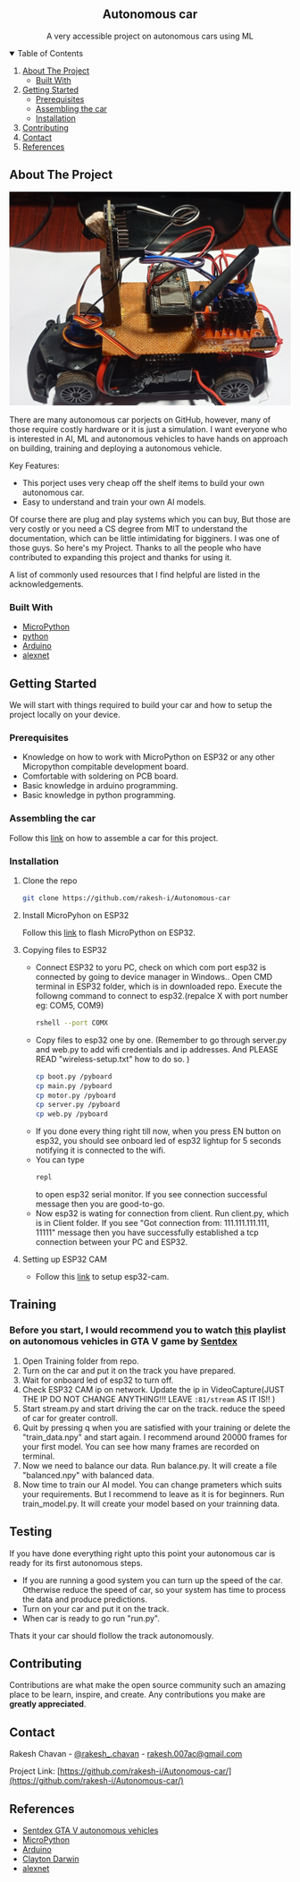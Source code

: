 <!-- PROJECT LOGO -->
<br />
<p align="center">
  <h2 align="center">Autonomous car</h2>

  <p align="center">
    A very accessible project on autonomous cars using ML
    <br />
    
  </p>
</p>



<!-- TABLE OF CONTENTS -->
<details open="open">
  <summary>Table of Contents</summary>
  <ol>
    <li>
      <a href="#about-the-project">About The Project</a>
      <ul>
        <li><a href="#built-with">Built With</a></li>
      </ul>
    </li>
    <li>
      <a href="#getting-started">Getting Started</a>
      <ul>
        <li><a href="#prerequisites">Prerequisites</a></li>
        <li><a href="#assembling-the-car">Assembling the car</a></li>
        <li><a href="#installation">Installation</a></li>
      </ul>
    </li>
    <li><a href="#contributing">Contributing</a></li>
    <li><a href="#contact">Contact</a></li>
    <li><a href="#acknowledgements">References</a></li>
  </ol>
</details>



<!-- ABOUT THE PROJECT -->
## About The Project

![Product Name Screen Shot][product-screenshot]

There are many autonomous car porjects on GitHub, however, many of those require costly hardware or it is just a simulation. I want everyone who is interested in AI, ML and autonomous vehicles to have hands on approach on building, training and deploying a autonomous vehicle.

Key Features:
* This porject uses very cheap off the shelf items to build your own autonomous car.
* Easy to understand and train your own AI models.

Of course there are plug and play systems which you can buy, But those are very costly or you need a CS degree from MIT to understand the documentation, which can be little intimidating for bigginers. I was one of those guys. So here's my Project. Thanks to all the people who have contributed to expanding this project and thanks for using it. 

A list of commonly used resources that I find helpful are listed in the acknowledgements.

### Built With

* [MicroPython](https://micropython.org/)
* [python](https://www.python.org/)
* [Arduino](https://www.arduino.cc/)
* [alexnet](https://github.com/tflearn/tflearn/blob/master/examples/images/alexnet.py)


<!-- GETTING STARTED -->
## Getting Started

We will start with things required to build your car and how to setup the project locally on your device.

### Prerequisites
* Knowledge on how to work with MicroPython on ESP32 or any other Micropython compitable development board.
* Comfortable with soldering on PCB board.
* Basic knowledge in arduino programming.
* Basic knowledge in python programming.

<!-- ASSEMBLING THE CAR -->
### Assembling the car
Follow this [link](https://github.com/rakesh-i/ESP32-RC-car/tree/main) on how to assemble a car for this project.

### Installation

1. Clone the repo
   ```sh
   git clone https://github.com/rakesh-i/Autonomous-car
   ```
2. Install MicroPyhon on ESP32
   
    Follow this [link](https://randomnerdtutorials.com/flashing-micropython-firmware-esptool-py-esp32-esp8266/) to flash MicroPython on ESP32.
3. Copying files to ESP32
    
    * Connect ESP32 to yoru PC, check on which com port esp32 is connected by going to device manager in Windows.. Open CMD terminal in ESP32 folder, which is in downloaded repo. Execute the followng command to connect to esp32.(repalce X with port number eg: COM5, COM9) 
        ```sh
        rshell --port COMX
        ``` 
    * Copy files to esp32 one by one.
    (Remember to go through server.py and web.py to add wifi credentials and ip addresses. And PLEASE READ "wireless-setup.txt" how to do so. )
        ```sh
        cp boot.py /pyboard
        cp main.py /pyboard
        cp motor.py /pyboard
        cp server.py /pyboard
        cp web.py /pyboard
        ```
    * If you done every thing right till now, when you press EN button on esp32, you should see onboard led of esp32 lightup for 5 seconds notifying it is connected to the wifi.
    * You can type 
        ```sh
        repl
        ```
        to open esp32 serial monitor. If you see connection successful message then you are good-to-go.
    * Now esp32 is wating for connection from client. Run client.py, which is in Client folder. If you see "Got connection from: 111.111.111.111, 11111" message then you have successfully established a tcp connection between your PC and ESP32.
4. Setting up  ESP32 CAM
    * Follow this [link](https://robotzero.one/esp32-cam-arduino-ide/) to setup esp32-cam.
    
      


<!-- USAGE EXAMPLES -->
## Training
### Before you start, I would recommend you to watch [this](https://www.youtube.com/playlist?list=PLQVvvaa0QuDeETZEOy4VdocT7TOjfSA8a) playlist on autonomous vehicles in GTA V game by [Sentdex](https://www.youtube.com/channel/UCfzlCWGWYyIQ0aLC5w48gBQ)
1. Open Training folder from repo.
2. Turn on the car and put it on the track you have prepared.
3. Wait for onboard led of esp32 to turn off.
4. Check ESP32 CAM ip on network. Update the ip in VideoCapture(JUST THE IP DO NOT CHANGE ANYTHING!!! LEAVE `:81/stream` AS IT IS!! )  
4. Start stream.py and start driving the car on the track. reduce the speed of car for greater controll.
5. Quit by pressing q when you are satisfied with your training or delete the "train_data.npy" and start again. I recommend around 20000 frames for your first model. You can see how many frames are recorded on terminal. 
6. Now  we need to balance our data. Run balance.py. It will create a file "balanced.npy" with balanced data.
7. Now time to train our AI model. You can change prameters which suits your requirements. But I recommend to leave as it is for beginners. Run train_model.py. It will create your model based on your trainning data.
## Testing 
If you have done everything  right upto this point your autonomous car is ready for its first autonomous steps. 
* If you are running a good system you can turn up the speed of the car. Otherwise reduce the speed of car, so your system has time to process the data and produce predictions.
* Turn on your car and put it on the track.
* When car is ready to go run "run.py". 

Thats it your car should flollow the track autonomously.





<!-- CONTRIBUTING -->
## Contributing

Contributions are what make the open source community such an amazing place to be learn, inspire, and create. Any contributions you make are **greatly appreciated**.





<!-- CONTACT -->
## Contact

Rakesh Chavan - [@rakesh_.chavan](https://www.instagram.com/rakesh_.chavan/) - rakesh.007ac@gmail.com

Project Link: [https://github.com/rakesh-i/Autonomous-car/](https://github.com/rakesh-i/Autonomous-car/)



<!-- ACKNOWLEDGEMENTS -->
## References
* [Sentdex GTA V autonomous vehicles](https://github.com/Sentdex/pygta5)
* [MicroPython](https://micropython.org/)
* [Arduino](https://www.arduino.cc/)
* [Clayton Darwin](https://www.youtube.com/channel/UC71gzWGsJ4ezSkm-Fnn9RHw)
* [alexnet](https://github.com/tflearn/tflearn/blob/master/examples/images/alexnet.py)



<!-- MARKDOWN LINKS & IMAGES -->
<!-- https://www.markdownguide.org/basic-syntax/#reference-style-links -->
[product-screenshot]: media/img.jpg
